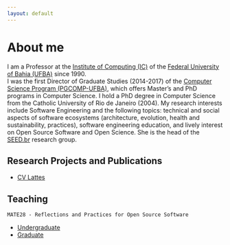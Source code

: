 ```yaml
---
layout: default
---
```


# About me 

I am a Professor at the <a href="https://computacao.ufba.br/">Institute of Computing (IC)</a> 
of the <a href="https://ufba.br/">Federal University of Bahia (UFBA)</a> since 1990.  
I was the first Director of Graduate Studies (2014-2017) of the 
<a href="https://computacao.ufba.br/pt-br/programa-de-pos-graduacao-em-ciencia-da-computacao">Computer Science Program (PGCOMP-UFBA)</a>, 
which offers Master’s and PhD programs in Computer Science. 
I hold a PhD degree in Computer Science from the Catholic University of Rio de Janeiro (2004). 
My research interests include Software Engineering and the following topics: 
technical and social aspects of software ecosystems (architecture, evolution, health and sustainability, practices), 
software engineering education, and lively interest on Open Source Software and Open Science. 
She is the head of the [SEED.br](https://seed-br.github.io/) research group.

## Research Projects and Publications

* [CV Lattes](http://lattes.cnpq.br/1827829018668226)

## Teaching

```
MATE28 - Reflections and Practices for Open Source Software
```

* [Undergraduate](./teaching)
* [Graduate](./teaching)

<!--
## Table


| head1        | head two          | three |
|:-------------|:------------------|:------|
| ok           | good swedish fish | nice  |
| out of stock | good and plenty   | nice  |
| ok           | good `oreos`      | hmm   |
| ok           | good `zoute` drop | yumm  |
-->
